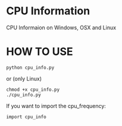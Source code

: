 # CPU Information
CPU Informaion on Windows, OSX and Linux
# HOW TO USE
```python3
python cpu_info.py
```
or (only Linux)
```python3
chmod +x cpu_info.py
./cpu_info.py
```
If you want to import the cpu_frequency:
```python3
import cpu_info
```
